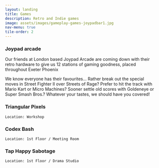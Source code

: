 ```yaml
---
layout: landing
title: Games
description: Retro and Indie games
image: assets/images/gameplay-games-joypadbar1.jpg
nav-menu: true
tile-order: 2
---
```


<!-- Main -->
<div id="main" class="alt">


<!-- One -->
<section id="one">
	<div class="inner">
<!-- Content -->

<h3>Joypad arcade</h3>
<p>Our friends at London based Joypad Arcade are coming down with their retro hardware to give us 12 stations of gaming goodness, placed throughout Exeter Phoenix</p>
<p>We know everyone has their favourites... Rather break out the special moves in Street Fighter II over Streets of Rage? Prefer to hit the track with Mario Kart or Micro Machines? Sooner settle old scores with Goldeneye or Super Smash Bros.? Whatever your tastes, we should have you covered!</p>

<h3>Triangular Pixels</h3>
<code>Location: Workshop</code>
<p></p>

<h3>Codex Bash</h3>
<code>Location: 1st Floor / Meeting Room</code>
<p></p>

<h3>Tap Happy Sabotage</h3>
<code>Location: 1st Floor / Drama Studio</code>
<p></p>

</div>
</section>
</div>